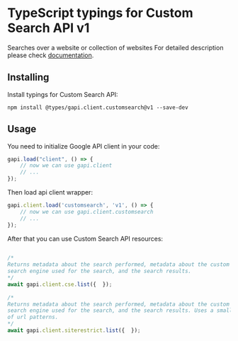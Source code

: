 # TypeScript typings for Custom Search API v1
Searches over a website or collection of websites
For detailed description please check [documentation](https://developers.google.com/custom-search/v1/introduction).

## Installing

Install typings for Custom Search API:
```
npm install @types/gapi.client.customsearch@v1 --save-dev
```

## Usage

You need to initialize Google API client in your code:
```typescript
gapi.load("client", () => { 
    // now we can use gapi.client
    // ... 
});
```

Then load api client wrapper:
```typescript
gapi.client.load('customsearch', 'v1', () => {
    // now we can use gapi.client.customsearch
    // ... 
});
```



After that you can use Custom Search API resources:

```typescript 
    
/* 
Returns metadata about the search performed, metadata about the custom
search engine used for the search, and the search results.  
*/
await gapi.client.cse.list({  }); 
    
/* 
Returns metadata about the search performed, metadata about the custom
search engine used for the search, and the search results. Uses a small set
of url patterns.  
*/
await gapi.client.siterestrict.list({  });
```
